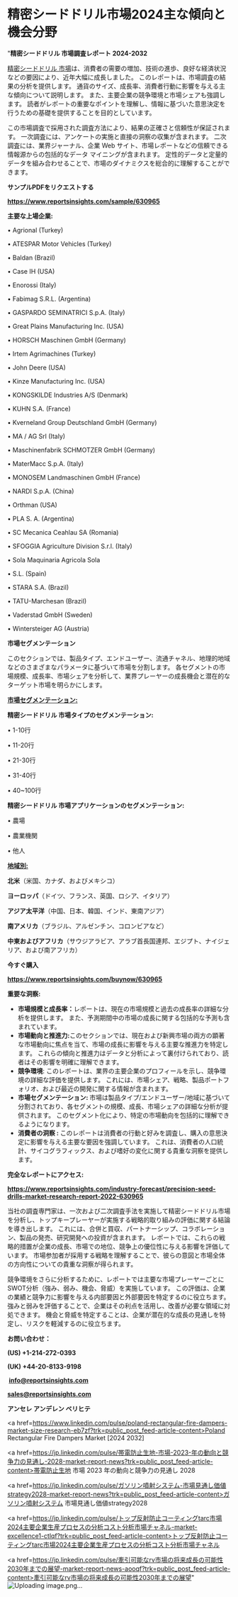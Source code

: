 # 精密シードドリル市場2024主な傾向と機会分野

"<strong>精密シードドリル 市場調査レポート 2024-2032</strong>

<a href=https://www.reportsinsights.com/sample/630965>精密シードドリル 市場</a>は、消費者の需要の増加、技術の進歩、良好な経済状況などの要因により、近年大幅に成長しました。 このレポートは、市場調査の結果の分析を提供します。 通貨のサイズ、成長率、消費者行動に影響を与える主な傾向について説明します。 また、主要企業の競争環境と市場シェアも強調します。 読者がレポートの重要なポイントを理解し、情報に基づいた意思決定を行うための基礎を提供することを目的としています。

この市場調査で採用された調査方法により、結果の正確さと信頼性が保証されます。 一次調査には、アンケートの実施と直接の洞察の収集が含まれます。 二次調査には、業界ジャーナル、企業 Web サイト、市場レポートなどの信頼できる情報源からの包括的なデータ マイニングが含まれます。 定性的データと定量的データを組み合わせることで、市場のダイナミクスを総合的に理解することができます。

<strong><b>サンプルPDFをリクエストする</b></strong>

<a href=https://www.reportsinsights.com/sample/630965><strong><u>https://www.reportsinsights.com/sample/630965</u></strong></a>

<strong>主要な上場企業:</strong>

• Agrional (Turkey)

• ATESPAR Motor Vehicles (Turkey)

• Baldan (Brazil)

• Case IH (USA)

• Enorossi (Italy)

• Fabimag S.R.L. (Argentina)

• GASPARDO SEMINATRICI S.p.A. (Italy)

• Great Plains Manufacturing Inc. (USA)

• HORSCH Maschinen GmbH (Germany)

• Irtem Agrimachines (Turkey)

• John Deere (USA)

• Kinze Manufacturing Inc. (USA)

• KONGSKILDE Industries A/S (Denmark)

• KUHN S.A. (France)

• Kverneland Group Deutschland GmbH (Germany)

• MA / AG Srl (Italy)

• Maschinenfabrik SCHMOTZER GmbH (Germany)

• MaterMacc S.p.A. (Italy)

• MONOSEM Landmaschinen GmbH (France)

• NARDI S.p.A. (China)

• Orthman (USA)

• PLA S. A. (Argentina)

• SC Mecanica Ceahlau SA (Romania)

• SFOGGIA Agriculture Division S.r.l. (Italy)

• Sola Maquinaria Agricola Sola

• S.L. (Spain)

• STARA S.A. (Brazil)

• TATU-Marchesan (Brazil)

• Vaderstad GmbH (Sweden)

• Wintersteiger AG (Austria)

<strong>市場セグメンテーション</strong>

このセクションでは、製品タイプ、エンドユーザー、流通チャネル、地理的地域などのさまざまなパラメータに基づいて市場を分割します。 各セグメントの市場規模、成長率、市場シェアを分析して、業界プレーヤーの成長機会と潜在的なターゲット市場を明らかにします。

<strong><u>市場セグメンテーション</u></strong><strong><u>:</u></strong>

<strong>精密シードドリル 市場タイプのセグメンテーション:</strong>

• 1-10行

• 11-20行

• 21-30行

• 31-40行

• 40~100行

<strong>精密シードドリル 市場アプリケーションのセグメンテーション:</strong>

• 農場

• 農業機関

• 他人

<strong><u>地域別</u></strong><strong><u>:</u></strong>

<strong>北米</strong>（米国、カナダ、およびメキシコ）

<strong>ヨーロッパ</strong>（ドイツ、フランス、英国、ロシア、イタリア）

<strong>アジア太平洋</strong>（中国、日本、韓国、インド、東南アジア）

<strong>南アメリカ</strong>（ブラジル、アルゼンチン、コロンビアなど）

<strong>中東およびアフリカ</strong>（サウジアラビア、アラブ首長国連邦、エジプト、ナイジェリア、および南アフリカ）

<strong>今すぐ購入</strong>

<a href=https://www.reportsinsights.com/buynow/630965><strong><u>https://www.reportsinsights.com/buynow/630965</u></strong></a>

<strong>重要な洞察:</strong>
<ul>
  <li><strong>市場規模と成長率：</strong>レポートは、現在の市場規模と過去の成長率の詳細な分析を提供します。 また、予測期間中の市場の成長に関する包括的な予測も含まれています。</li>
  <li><strong>市場動向と推進力:</strong>このセクションでは、現在および新興市場の両方の顕著な市場動向に焦点を当て、市場の成長に影響を与える主要な推進力を特定します。 これらの傾向と推進力はデータと分析によって裏付けられており、読者はその影響を明確に理解できます。</li>
  <li><strong>競争環境</strong>: このレポートは、業界の主要企業のプロフィールを示し、競争環境の詳細な評価を提供します。 これには、市場シェア、戦略、製品ポートフォリオ、および最近の開発に関する情報が含まれます。</li>
  <li><strong>市場セグメンテーション: </strong>市場は製品タイプ/エンドユーザー/地域に基づいて分割されており、各セグメントの規模、成長、市場シェアの詳細な分析が提供されます。 このセグメント化により、特定の市場動向を包括的に理解できるようになります。</li>
  <li><strong>消費者の洞察 : </strong>このレポートは消費者の行動と好みを調査し、購入の意思決定に影響を与える主要な要因を強調しています。 これは、消費者の人口統計、サイコグラフィックス、および嗜好の変化に関する貴重な洞察を提供します。</li>
</ul>
<strong>完全なレポートにアクセス:</strong>

<a href=https://www.reportsinsights.com/industry-forecast/precision-seed-drills-market-research-report-2022-630965><strong><u><b>https://www.reportsinsights.com/industry-forecast/precision-seed-drills-market-research-report-2022-630965</b></u></strong></a>

当社の調査専門家は、一次および二次調査手法を実施して精密シードドリル市場を分析し、トップキープレーヤーが実施する戦略的取り組みの評価に関する結論を導き出します。 これには、合併と買収、パートナーシップ、コラボレーション、製品の発売、研究開発への投資が含まれます。 レポートでは、これらの戦略的措置が企業の成長、市場での地位、競争上の優位性に与える影響を評価しています。 市場参加者が採用する戦略を理解することで、彼らの意図と市場全体の方向性についての貴重な洞察が得られます。

競争環境をさらに分析するために、レポートでは主要な市場プレーヤーごとにSWOT分析（強み、弱み、機会、脅威）を実施しています。 この評価は、企業の業績と競争力に影響を与える内部要因と外部要因を特定するのに役立ちます。 強みと弱みを評価することで、企業はその利点を活用し、改善が必要な領域に対処できます。 機会と脅威を特定することは、企業が潜在的な成長の見通しを特定し、リスクを軽減するのに役立ちます。

<strong>お問い合わせ：</strong>

<strong>(US) +1-214-272-0393</strong>

<strong>(UK) +44-20-8133-9198</strong>

<strong> </strong><a href=info@reportsinsights.com><strong><u>info@reportsinsights.com</u></strong></a>

<a href=sales@reportsinsights.com><strong><u>sales@reportsinsights.com</u></strong></a>

<strong>アンセレ アンデレン ベリヒテ</strong>

<a href=https://www.linkedin.com/pulse/poland-rectangular-fire-dampers-market-size-research-eb7zf?trk=public_post_feed-article-content>Poland Rectangular Fire Dampers Market [2024 2032]</a>

<a href=https://jp.linkedin.com/pulse/帯電防止生地-市場-2023-年の動向と競争力の見通し-2028-market-report-news?trk=public_post_feed-article-content>帯電防止生地 市場 2023 年の動向と競争力の見通し 2028</a>

<a href=https://jp.linkedin.com/pulse/ガソリン噴射システム-市場見通し価値strategy2028-market-report-news?trk=public_post_feed-article-content>ガソリン噴射システム 市場見通し価値strategy2028</a>

<a href=https://jp.linkedin.com/pulse/トップ反射防止コーティングtarc市場2024主要企業生産プロセスの分析コスト分析市場チャネル-market-excellence1-ctlqf?trk=public_post_feed-article-content>トップ反射防止コーティングtarc市場2024主要企業生産プロセスの分析コスト分析市場チャネル</a>

<a href=https://jp.linkedin.com/pulse/牽引可能なrv市場の将来成長の可能性2030年までの展望-market-report-news-aooqf?trk=public_post_feed-article-content>牽引可能なrv市場の将来成長の可能性2030年までの展望</a>"
![Uploading image.png…]()
